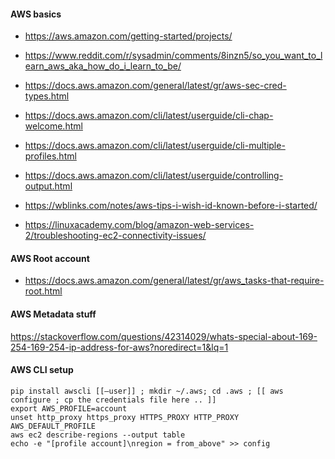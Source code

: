 #### AWS basics

* https://aws.amazon.com/getting-started/projects/

* https://www.reddit.com/r/sysadmin/comments/8inzn5/so_you_want_to_learn_aws_aka_how_do_i_learn_to_be/
* https://docs.aws.amazon.com/general/latest/gr/aws-sec-cred-types.html
* https://docs.aws.amazon.com/cli/latest/userguide/cli-chap-welcome.html
* https://docs.aws.amazon.com/cli/latest/userguide/cli-multiple-profiles.html
* https://docs.aws.amazon.com/cli/latest/userguide/controlling-output.html

* https://wblinks.com/notes/aws-tips-i-wish-id-known-before-i-started/
* https://linuxacademy.com/blog/amazon-web-services-2/troubleshooting-ec2-connectivity-issues/

#### AWS Root account

* https://docs.aws.amazon.com/general/latest/gr/aws_tasks-that-require-root.html

#### AWS Metadata stuff

https://stackoverflow.com/questions/42314029/whats-special-about-169-254-169-254-ip-address-for-aws?noredirect=1&lq=1

#### AWS CLI setup

```
pip install awscli [[–user]] ; mkdir ~/.aws; cd .aws ; [[ aws configure ; cp the credentials file here .. ]]
export AWS_PROFILE=account
unset http_proxy https_proxy HTTPS_PROXY HTTP_PROXY AWS_DEFAULT_PROFILE
aws ec2 describe-regions --output table
echo -e "[profile account]\nregion = from_above" >> config
```
